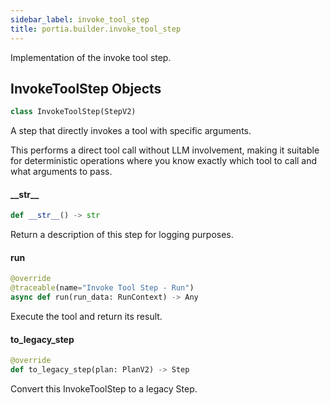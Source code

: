 ```yaml
---
sidebar_label: invoke_tool_step
title: portia.builder.invoke_tool_step
---
```


Implementation of the invoke tool step.

## InvokeToolStep Objects

```python
class InvokeToolStep(StepV2)
```

A step that directly invokes a tool with specific arguments.

This performs a direct tool call without LLM involvement, making it suitable
for deterministic operations where you know exactly which tool to call and
what arguments to pass.

#### \_\_str\_\_

```python
def __str__() -> str
```

Return a description of this step for logging purposes.

#### run

```python
@override
@traceable(name="Invoke Tool Step - Run")
async def run(run_data: RunContext) -> Any
```

Execute the tool and return its result.

#### to\_legacy\_step

```python
@override
def to_legacy_step(plan: PlanV2) -> Step
```

Convert this InvokeToolStep to a legacy Step.

